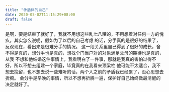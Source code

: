 ```yaml
---
title: "矛盾体的自己"
date: 2020-05-02T11:15:29+08:00
draft: false
---
```

是啊，要是结束了就好了，我就不用想这些乱七八糟的，不用想着对任何一方的愧疚，其实怎么说呢，假如为了以后的自己考虑
的话，分手真的是很好的结果了，反观现在，看出来是很难分手的情况。
这一段关系里自己得到了很好的成长，舍不得是真的，想分手也是真的，想找个门当户对的对象满足父母的期待也是真的，从我
不想和他结婚这件事情上，我看明白了一件事，那就是我真的害怕过得不好，所以不想去组建一个家庭，毕竟真的在我看来顶梁柱
他可能不太适合，我不想去挽留，也不想去说一些难听的话，两个人之前的矛盾我已经累了，没心思想去折腾。
会分手是早晚的事情，所以不想再折腾一遍，保护好自己始终做最清醒的决定就好了。

